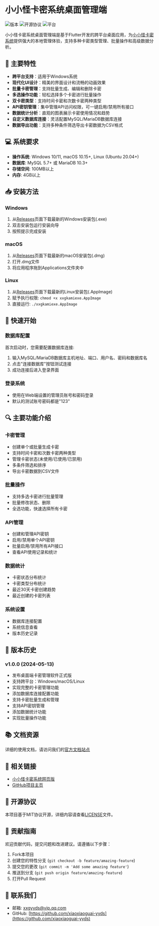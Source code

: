 # 小小怪卡密系统桌面管理端

![版本](https://img.shields.io/badge/版本-1.0.0-blue)
![开源协议](https://img.shields.io/badge/协议-MIT-green)
![平台](https://img.shields.io/badge/平台-Windows|macOS|Linux-orange)

小小怪卡密系统桌面管理端是基于Flutter开发的跨平台桌面应用，为[小小怪卡密系统](https://xiaoxiaoguai-yyds.github.io/xxgkami.github.io/)提供强大的本地管理体验，支持多种卡密类型管理、批量操作和高级数据分析。

## 🌟 主要特性

- **跨平台支持**：适用于Windows系统
- **现代化UI设计**：精美的界面设计和流畅的动画效果
- **批量卡密管理**：支持批量生成、编辑和删除卡密
- **多选操作功能**：轻松选择多个卡密进行批量操作
- **双卡密类型**：支持时间卡密和次数卡密两种类型
- **API密钥管理**：集中管理API访问权限，可一键启用/禁用所有接口
- **数据统计分析**：直观的图表展示卡密使用情况和趋势
- **自定义数据库连接**：灵活配置MySQL/MariaDB数据库连接
- **数据导出功能**：支持多种条件筛选导出卡密数据为CSV格式

## 💻 系统要求

- **操作系统**: Windows 10/11, macOS 10.15+, Linux (Ubuntu 20.04+)
- **数据库**: MySQL 5.7+ 或 MariaDB 10.3+
- **存储空间**: 100MB以上
- **内存**: 4GB以上

## 📥 安装方法

### Windows
1. 从[Releases](https://github.com/xiaoxiaoguai-yyds/xxgkamiexe/releases)页面下载最新的Windows安装包(.exe)
2. 双击安装包运行安装向导
3. 按照提示完成安装

### macOS
1. 从[Releases](https://github.com/xiaoxiaoguai-yyds/xxgkamiexe/releases)页面下载最新的macOS安装包(.dmg)
2. 打开.dmg文件
3. 将应用程序拖到Applications文件夹中

### Linux
1. 从[Releases](https://github.com/xiaoxiaoguai-yyds/xxgkamiexe/releases)页面下载最新的Linux安装包(.AppImage)
2. 赋予执行权限: `chmod +x xxgkamiexe.AppImage`
3. 直接运行: `./xxgkamiexe.AppImage`

## 🚀 快速开始

### 数据库配置

首次启动时，您需要配置数据库连接:

1. 输入MySQL/MariaDB数据库主机地址、端口、用户名、密码和数据库名
2. 点击"连接数据库"按钮测试连接
3. 成功连接后进入登录界面

### 登录系统

- 使用在Web端设置的管理员账号和密码登录
- 默认的测试账号密码都是"123"

## 🔍 主要功能介绍

### 卡密管理
- 创建单个或批量生成卡密
- 支持时间卡密和次数卡密两种类型
- 管理卡密状态(未使用/已使用/已禁用)
- 多条件筛选和排序
- 导出卡密数据到CSV文件

### 批量操作
- 支持多选卡密进行批量管理
- 批量修改状态、删除
- 全选功能，快速选择所有卡密

### API管理
- 创建和管理API密钥
- 启用/禁用单个API密钥
- 批量启用/禁用所有API接口
- 查看API使用记录和统计

### 数据统计
- 卡密状态分布统计
- 卡密类型分布统计
- 最近30天卡密创建趋势
- 最近创建的卡密列表

### 系统设置
- 数据库连接配置
- 系统信息查看
- 版本历史记录

## 📝 版本历史

### v1.0.0 (2024-05-13)
- 发布桌面端卡密管理软件正式版
- 支持跨平台：Windows/macOS/Linux
- 实现完整的卡密管理功能
- 添加数据库连接配置功能
- 支持卡密批量生成和管理
- 支持API密钥管理
- 添加数据统计功能
- 实现批量操作功能

## 📚 文档资源

详细的使用文档，请访问我们的[官方文档站点](https://xiaoxiaoguai-yyds.github.io/xxgkami.github.io/docx.html)

## 🔗 相关链接

- [小小怪卡密系统网页版](https://xiaoxiaoguai-yyds.github.io/xxgkami.github.io/)
- [GitHub项目主页](https://github.com/xiaoxiaoguai-yyds/xxgkami)

## 📄 开源协议

本项目基于MIT协议开源，详细内容请查看[LICENSE](LICENSE)文件。

## 👥 贡献指南

欢迎贡献代码，提交问题和改进建议。请遵循以下步骤：

1. Fork本项目
2. 创建您的特性分支 (`git checkout -b feature/amazing-feature`)
3. 提交您的更改 (`git commit -m 'Add some amazing feature'`)
4. 推送到分支 (`git push origin feature/amazing-feature`)
5. 打开Pull Request

## 📮 联系我们

- 邮箱: xxgyyds@vip.qq.com
- GitHub: [https://github.com/xiaoxiaoguai-yyds](https://github.com/xiaoxiaoguai-yyds)
